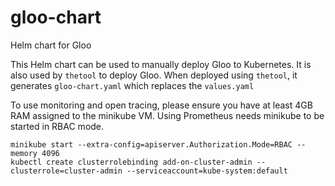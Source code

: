 # gloo-chart

Helm chart for Gloo

This Helm chart can be used to manually deploy Gloo to Kubernetes.
It is also used by `thetool` to deploy Gloo. When deployed using
`thetool`, it generates `gloo-chart.yaml` which replaces the 
`values.yaml`

To use monitoring and open tracing, please ensure you have at least
4GB RAM assigned to the minikube VM. Using Prometheus needs minikube
to be started in RBAC mode.

    minikube start --extra-config=apiserver.Authorization.Mode=RBAC --memory 4096
    kubectl create clusterrolebinding add-on-cluster-admin --clusterrole=cluster-admin --serviceaccount=kube-system:default


